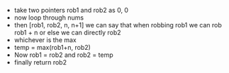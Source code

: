 - take two pointers rob1 and rob2 as 0, 0
- now loop through nums
- then [rob1, rob2, n, n+1] we can say that when robbing rob1 we can rob rob1 + n or else we can directly rob2 
- whichever is the max
- temp = max(rob1+n, rob2)
- Now rob1 = rob2 and rob2 = temp
- finally return rob2
